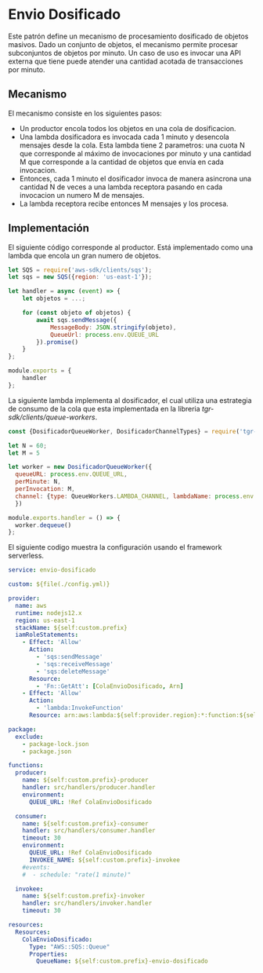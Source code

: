 # Envio Dosificado

Este patrón define un mecanismo de procesamiento dosificado de objetos masivos. Dado un conjunto de objetos, el mecanismo permite procesar subconjuntos de objetos por minuto. Un caso de uso es invocar una API externa que tiene puede atender una cantidad acotada de transacciones por minuto.

## Mecanismo

El mecanismo consiste en los siguientes pasos:
- Un productor encola todos los objetos en una cola de dosificacion.
- Una lambda dosificadora es invocada cada 1 minuto y desencola mensajes desde la cola. Esta lambda tiene 2 parametros: una cuota N que corresponde al máximo de invocaciones por minuto y una cantidad M que corresponde a la cantidad de objetos que envía en cada invocacion.
- Entonces, cada 1 minuto el dosificador invoca de manera asincrona una cantidad N de veces a una lambda receptora pasando en cada invocacion un numero M de mensajes.
- La lambda receptora recibe entonces M mensajes y los procesa.

## Implementación

El siguiente código corresponde al productor. Está implementado como una lambda que encola un gran numero de objetos.

```js
let SQS = require('aws-sdk/clients/sqs');
let sqs = new SQS({region: 'us-east-1'});

let handler = async (event) => {
    let objetos = ...;

    for (const objeto of objetos) {
        await sqs.sendMessage({
            MessageBody: JSON.stringify(objeto),
            QueueUrl: process.env.QUEUE_URL
        }).promise()
    }
};

module.exports = {
    handler
};
```

La siguiente lambda implementa al dosificador, el cual utiliza una estrategia de consumo de la cola que esta implementada en la libreria *tgr-sdk/clients/queue-workers*.

```js
const {DosificadorQueueWorker, DosificadorChannelTypes} = require('tgr-sdk/helpers/queue-workers')

let N = 60;
let M = 5

let worker = new DosificadorQueueWorker({
  queueURL: process.env.QUEUE_URL, 
  perMinute: N, 
  perInvocation: M, 
  channel: {type: QueueWorkers.LAMBDA_CHANNEL, lambdaName: process.env.INVOKER_ARN}
  })

module.exports.handler = () => {
  worker.dequeue()
};
```

El siguiente codigo muestra la configuración usando el framework serverless.

```yml
service: envio-dosificado

custom: ${file(./config.yml)}

provider:
  name: aws
  runtime: nodejs12.x
  region: us-east-1
  stackName: ${self:custom.prefix}
  iamRoleStatements:
    - Effect: 'Allow'
      Action:
        - 'sqs:sendMessage'
        - 'sqs:receiveMessage'
        - 'sqs:deleteMessage'
      Resource:
        - 'Fn::GetAtt': [ColaEnvioDosificado, Arn]
    - Effect: 'Allow'
      Action:
        - 'lambda:InvokeFunction'
      Resource: arn:aws:lambda:${self:provider.region}:*:function:${self:custom.prefix}-invoker

package:
  exclude:
    - package-lock.json
    - package.json

functions:
  producer:
    name: ${self:custom.prefix}-producer
    handler: src/handlers/producer.handler
    environment:
      QUEUE_URL: !Ref ColaEnvioDosificado

  consumer:
    name: ${self:custom.prefix}-consumer
    handler: src/handlers/consumer.handler
    timeout: 30
    environment:
      QUEUE_URL: !Ref ColaEnvioDosificado
      INVOKEE_NAME: ${self:custom.prefix}-invokee
    #events:
    #  - schedule: "rate(1 minute)"

  invokee:
    name: ${self:custom.prefix}-invoker
    handler: src/handlers/invoker.handler
    timeout: 30

resources:
  Resources:
    ColaEnvioDosificado:
      Type: "AWS::SQS::Queue"
      Properties:
        QueueName: ${self:custom.prefix}-envio-dosificado

```

